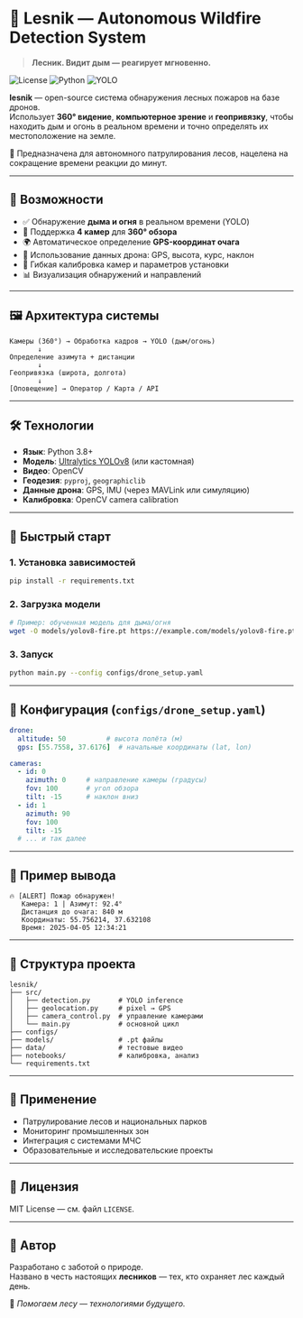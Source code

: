 
# 🌲 Lesnik — Autonomous Wildfire Detection System

> **Лесник. Видит дым — реагирует мгновенно.**

![License](https://img.shields.io/badge/license-MIT-blue.svg)
![Python](https://img.shields.io/badge/Python-3.8%2B-green.svg)
![YOLO](https://img.shields.io/badge/Model-YOLOv8-orange)

**lesnik** — open-source система обнаружения лесных пожаров на базе дронов.  
Использует **360° видение**, **компьютерное зрение** и **геопривязку**, чтобы находить дым и огонь в реальном времени и точно определять их местоположение на земле.

🚀 Предназначена для автономного патрулирования лесов, нацелена на сокращение времени реакции до минут.

---

## 🎯 Возможности

- ✅ Обнаружение **дыма и огня** в реальном времени (YOLO)
- 📸 Поддержка **4 камер** для **360° обзора**
- 🌍 Автоматическое определение **GPS-координат очага**
- 🧭 Использование данных дрона: GPS, высота, курс, наклон
- 🔧 Гибкая калибровка камер и параметров установки
- 📊 Визуализация обнаружений и направлений

---

## 🖼 Архитектура системы

```
Камеры (360°) → Обработка кадров → YOLO (дым/огонь)
       ↓
Определение азимута + дистанции
       ↓
Геопривязка (широта, долгота)
       ↓
[Оповещение] → Оператор / Карта / API
```

---

## 🛠 Технологии

- **Язык**: Python 3.8+
- **Модель**: [Ultralytics YOLOv8](https://github.com/ultralytics/ultralytics) (или кастомная)
- **Видео**: OpenCV
- **Геодезия**: `pyproj`, `geographiclib`
- **Данные дрона**: GPS, IMU (через MAVLink или симуляцию)
- **Калибровка**: OpenCV camera calibration

---

## 🚀 Быстрый старт

### 1. Установка зависимостей
```bash
pip install -r requirements.txt
```

### 2. Загрузка модели
```bash
# Пример: обученная модель для дыма/огня
wget -O models/yolov8-fire.pt https://example.com/models/yolov8-fire.pt
```

### 3. Запуск
```bash
python main.py --config configs/drone_setup.yaml
```

---

## 🧩 Конфигурация (`configs/drone_setup.yaml`)
```yaml
drone:
  altitude: 50          # высота полёта (м)
  gps: [55.7558, 37.6176]  # начальные координаты (lat, lon)

cameras:
  - id: 0
    azimuth: 0     # направление камеры (градусы)
    fov: 100       # угол обзора
    tilt: -15      # наклон вниз
  - id: 1
    azimuth: 90
    fov: 100
    tilt: -15
  # ... и так далее
```

---

## 📸 Пример вывода

```
🔥 [ALERT] Пожар обнаружен!
   Камера: 1 | Азимут: 92.4°
   Дистанция до очага: 840 м
   Координаты: 55.756214, 37.632108
   Время: 2025-04-05 12:34:21
```

---

## 📂 Структура проекта

```
lesnik/
├── src/
│   ├── detection.py       # YOLO inference
│   ├── geolocation.py     # pixel → GPS
│   ├── camera_control.py  # управление камерами
│   └── main.py            # основной цикл
├── configs/
├── models/                # .pt файлы
├── data/                  # тестовые видео
├── notebooks/             # калибровка, анализ
└── requirements.txt
```

---

## 📢 Применение

- Патрулирование лесов и национальных парков
- Мониторинг промышленных зон
- Интеграция с системами МЧС
- Образовательные и исследовательские проекты

---

## 📄 Лицензия

MIT License — см. файл `LICENSE`.

---

## 🙌 Автор

Разработано с заботой о природе.  
Названо в честь настоящих **лесников** — тех, кто охраняет лес каждый день.

🌲 *Помогаем лесу — технологиями будущего.*


